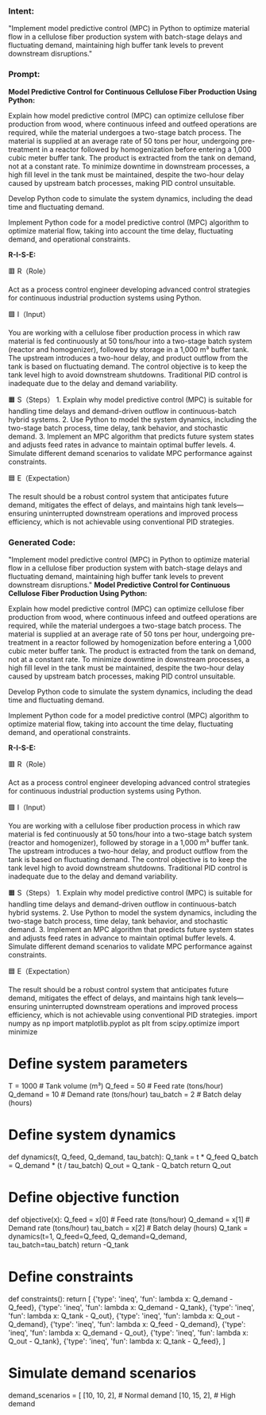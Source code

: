### Intent:
"Implement model predictive control (MPC) in Python to optimize material flow in a cellulose fiber production system with batch-stage delays and fluctuating demand, maintaining high buffer tank levels to prevent downstream disruptions."

### Prompt:
**Model Predictive Control for Continuous Cellulose Fiber Production Using Python:**

Explain how model predictive control (MPC) can optimize cellulose fiber production from wood, where continuous infeed and outfeed operations are required, while the material undergoes a two-stage batch process. The material is supplied at an average rate of 50 tons per hour, undergoing pre-treatment in a reactor followed by homogenization before entering a 1,000 cubic meter buffer tank. The product is extracted from the tank on demand, not at a constant rate. To minimize downtime in downstream processes, a high fill level in the tank must be maintained, despite the two-hour delay caused by upstream batch processes, making PID control unsuitable.

Develop Python code to simulate the system dynamics, including the dead time and fluctuating demand.

Implement Python code for a model predictive control (MPC) algorithm to optimize material flow, taking into account the time delay, fluctuating demand, and operational constraints.

**R-I-S-E:**

🟥 R（Role）

Act as a process control engineer developing advanced control strategies for continuous industrial production systems using Python.

🟩 I（Input）

You are working with a cellulose fiber production process in which raw material is fed continuously at 50 tons/hour into a two-stage batch system (reactor and homogenizer), followed by storage in a 1,000 m³ buffer tank. The upstream introduces a two-hour delay, and product outflow from the tank is based on fluctuating demand. The control objective is to keep the tank level high to avoid downstream shutdowns. Traditional PID control is inadequate due to the delay and demand variability.

🟧 S（Steps）
	1.	Explain why model predictive control (MPC) is suitable for handling time delays and demand-driven outflow in continuous-batch hybrid systems.
	2.	Use Python to model the system dynamics, including the two-stage batch process, time delay, tank behavior, and stochastic demand.
	3.	Implement an MPC algorithm that predicts future system states and adjusts feed rates in advance to maintain optimal buffer levels.
	4.	Simulate different demand scenarios to validate MPC performance against constraints.

🟦 E（Expectation）

The result should be a robust control system that anticipates future demand, mitigates the effect of delays, and maintains high tank levels—ensuring uninterrupted downstream operations and improved process efficiency, which is not achievable using conventional PID strategies.

### Generated Code:
"Implement model predictive control (MPC) in Python to optimize material flow in a cellulose fiber production system with batch-stage delays and fluctuating demand, maintaining high buffer tank levels to prevent downstream disruptions."
**Model Predictive Control for Continuous Cellulose Fiber Production Using Python:**

Explain how model predictive control (MPC) can optimize cellulose fiber production from wood, where continuous infeed and outfeed operations are required, while the material undergoes a two-stage batch process. The material is supplied at an average rate of 50 tons per hour, undergoing pre-treatment in a reactor followed by homogenization before entering a 1,000 cubic meter buffer tank. The product is extracted from the tank on demand, not at a constant rate. To minimize downtime in downstream processes, a high fill level in the tank must be maintained, despite the two-hour delay caused by upstream batch processes, making PID control unsuitable.

Develop Python code to simulate the system dynamics, including the dead time and fluctuating demand.

Implement Python code for a model predictive control (MPC) algorithm to optimize material flow, taking into account the time delay, fluctuating demand, and operational constraints.

**R-I-S-E:**

🟥 R（Role）

Act as a process control engineer developing advanced control strategies for continuous industrial production systems using Python.

🟩 I（Input）

You are working with a cellulose fiber production process in which raw material is fed continuously at 50 tons/hour into a two-stage batch system (reactor and homogenizer), followed by storage in a 1,000 m³ buffer tank. The upstream introduces a two-hour delay, and product outflow from the tank is based on fluctuating demand. The control objective is to keep the tank level high to avoid downstream shutdowns. Traditional PID control is inadequate due to the delay and demand variability.

🟧 S（Steps）
	1.	Explain why model predictive control (MPC) is suitable for handling time delays and demand-driven outflow in continuous-batch hybrid systems.
	2.	Use Python to model the system dynamics, including the two-stage batch process, time delay, tank behavior, and stochastic demand.
	3.	Implement an MPC algorithm that predicts future system states and adjusts feed rates in advance to maintain optimal buffer levels.
	4.	Simulate different demand scenarios to validate MPC performance against constraints.

🟦 E（Expectation）

The result should be a robust control system that anticipates future demand, mitigates the effect of delays, and maintains high tank levels—ensuring uninterrupted downstream operations and improved process efficiency, which is not achievable using conventional PID strategies.
import numpy as np
import matplotlib.pyplot as plt
from scipy.optimize import minimize

# Define system parameters
T = 1000  # Tank volume (m³)
Q_feed = 50  # Feed rate (tons/hour)
Q_demand = 10  # Demand rate (tons/hour)
tau_batch = 2  # Batch delay (hours)

# Define system dynamics
def dynamics(t, Q_feed, Q_demand, tau_batch):
    Q_tank = t * Q_feed
    Q_batch = Q_demand * (t / tau_batch)
    Q_out = Q_tank - Q_batch
    return Q_out

# Define objective function
def objective(x):
    Q_feed = x[0]  # Feed rate (tons/hour)
    Q_demand = x[1]  # Demand rate (tons/hour)
    tau_batch = x[2]  # Batch delay (hours)
    Q_tank = dynamics(t=1, Q_feed=Q_feed, Q_demand=Q_demand, tau_batch=tau_batch)
    return -Q_tank

# Define constraints
def constraints():
    return [
        {'type': 'ineq', 'fun': lambda x: Q_demand - Q_feed},
        {'type': 'ineq', 'fun': lambda x: Q_demand - Q_tank},
        {'type': 'ineq', 'fun': lambda x: Q_tank - Q_out},
        {'type': 'ineq', 'fun': lambda x: Q_out - Q_demand},
        {'type': 'ineq', 'fun': lambda x: Q_feed - Q_demand},
        {'type': 'ineq', 'fun': lambda x: Q_demand - Q_out},
        {'type': 'ineq', 'fun': lambda x: Q_out - Q_tank},
        {'type': 'ineq', 'fun': lambda x: Q_tank - Q_feed},
    ]

# Simulate demand scenarios
demand_scenarios = [
    [10, 10, 2],  # Normal demand
    [10, 15, 2],  # High demand
